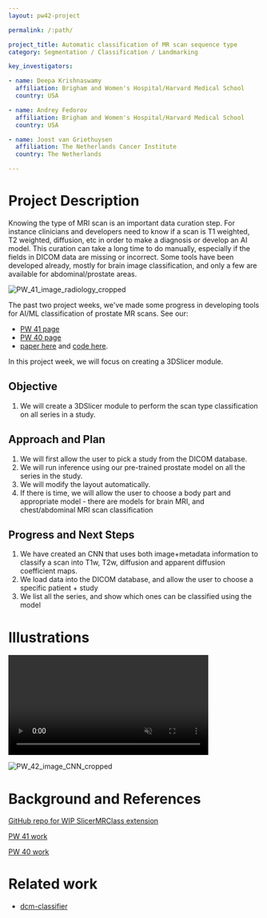 ```yaml
---
layout: pw42-project

permalink: /:path/

project_title: Automatic classification of MR scan sequence type
category: Segmentation / Classification / Landmarking

key_investigators:

- name: Deepa Krishnaswamy
  affiliation: Brigham and Women's Hospital/Harvard Medical School
  country: USA

- name: Andrey Fedorov
  affiliation: Brigham and Women's Hospital/Harvard Medical School
  country: USA 

- name: Joost van Griethuysen
  affiliation: The Netherlands Cancer Institute
  country: The Netherlands

---
```


# Project Description

<!-- Add a short paragraph describing the project. -->


Knowing the type of MRI scan is an important data curation step. For instance clinicians and developers need to know if a scan is T1 weighted, T2 weighted, diffusion, etc in order to make a diagnosis or develop an AI model. This curation can take a long time to do manually, especially if the fields in DICOM data are missing or incorrect. Some tools have been developed already, mostly for brain image classification, and only a few are available for abdominal/prostate areas. 

![PW_41_image_radiology_cropped](https://github.com/user-attachments/assets/f15b3843-7800-4fdf-aa3e-fa9782928734)

The past two project weeks, we've made some progress in developing tools for AI/ML classification of prostate MR scans. See our: 
- [PW 41 page](https://projectweek.na-mic.org/PW41_2024_MIT/Projects/AutomaticClassificationOfMrScanSequenceType/)
- [PW 40 page](https://projectweek.na-mic.org/PW40_2024_GranCanaria/Projects/DicomSeriesClassificationAndVisualizationOfParameters/)
- [paper here](https://openreview.net/forum?id=1GEz81GU3g) and [code here](https://github.com/deepakri201/DICOMScanClassification). 

In this project week, we will focus on creating a 3DSlicer module. 


## Objective

<!-- Describe here WHAT you would like to achieve (what you will have as end result). -->


1. We will create a 3DSlicer module to perform the scan type classification on all series in a study. 




## Approach and Plan

<!-- Describe here HOW you would like to achieve the objectives stated above. -->


1. We will first allow the user to pick a study from the DICOM database. 
2. We will run inference using our pre-trained prostate model on all the series in the study. 
3. We will modify the layout automatically.
4. If there is time, we will allow the user to choose a body part and appropriate model - there are models for brain MRI, and chest/abdominal MRI scan classification




## Progress and Next Steps

<!-- Update this section as you make progress, describing of what you have ACTUALLY DONE.
     If there are specific steps that you could not complete then you can describe them here, too. -->


1. We have created an CNN that uses both image+metadata information to classify a scan into T1w, T2w, diffusion and apparent diffusion coefficient maps.
2. We load data into the DICOM database, and allow the user to choose a specific patient + study 
3. We list all the series, and show which ones can be classified using the model 




# Illustrations

<video
   controls muted
   src="https://github.com/user-attachments/assets/79328d1d-ce78-4209-b98d-ad14e846e94c"
   style="max-height:640px; min-height: 200px">
 </video>


![PW_42_image_CNN_cropped](https://github.com/user-attachments/assets/b20ed579-95b0-4a32-8bde-96b61fc48efa)





# Background and References

<!-- If you developed any software, include link to the source code repository.
     If possible, also add links to sample data, and to any relevant publications. -->

[GitHub repo for WIP SlicerMRClass extension](https://github.com/deepakri201/SlicerMRClass/)

[PW 41 work](https://projectweek.na-mic.org/PW41_2024_MIT/Projects/AutomaticClassificationOfMrScanSequenceType/) 

[PW 40 work](https://projectweek.na-mic.org/PW40_2024_GranCanaria/Projects/DicomSeriesClassificationAndVisualizationOfParameters/)

# Related work
- [dcm-classifier](https://github.com/BRAINSia/dcm-classifier)

